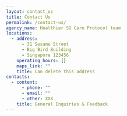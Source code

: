 ```yaml
---
layout: contact_us
title: Contact Us
permalink: /contact-us/
agency_name: Healthier SG Care Protocol team
locations:
  - address:
      - 31 Sesame Street
      - Big Bird Building
      - Singapore 123456
    operating_hours: []
    maps_link: ""
    title: Can delete this address
contacts:
  - content:
      - phone: ""
      - email: ""
      - other: XXX
    title: General Enquiries & Feedback
---
```

